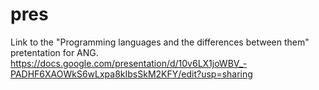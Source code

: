 # pres
Link to the "Programming languages and the differences between them" pretentation for ANG.
https://docs.google.com/presentation/d/10v6LX1joWBV_-PADHF6XAOWkS6wLxpa8kIbsSkM2KFY/edit?usp=sharing
